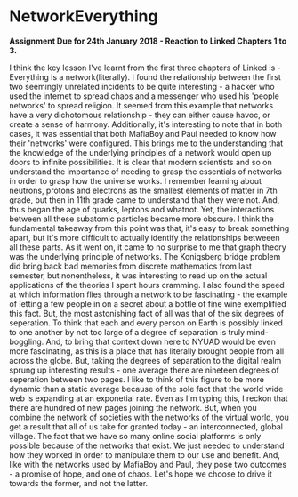 # NetworkEverything
 
<b> Assignment Due for 24th January 2018 - Reaction to Linked Chapters 1 to 3.</b>

I think the key lesson I've learnt from the first three chapters of Linked is - Everything is a network(literally). I found the relationship between the first two seemingly unrelated incidents to be quite interesting - a hacker who used the internet to spread chaos and a messenger who used his 'people networks' to spread religion. It seemed from this example that networks have a very dichotomous relationship - they can either cause havoc, or create a sense of harmony. Additionally, it's interesting to note that in both cases, it was essential that both MafiaBoy and Paul needed to know how their 'networks' were configured. This brings me to the understanding that the knowledge of the underlying principles of a network would open up doors to infinite possibilities.
It is clear that modern scientists and so on understand the importance of needing to grasp the essentials of networks in order to grasp how the universe works. I remember learning about neutrons, protons and electrons as the smallest elements of matter in 7th grade, but then in 11th grade came to understand that they were not. And, thus began the age of quarks, leptons and whatnot. Yet, the interactions between all these subatomic particles became more obscure. I think the fundamental takeaway from this point was that, it's easy to break something apart, but it's more difficult to actually identify the relationships betweeen all these parts.
As it went on, it came to no surprise to me that graph theory was the underlying principle of networks. The Konigsberg bridge problem did bring back bad memories from discrete mathematics from last semester, but nonentheless, it was interesting to read up on the actual applications of the theories I spent hours cramming.
I also found the speed at which information flies through a network to be fascinating - the example of letting a few people in on a secret about a bottle of fine wine exemplified this fact.
But, the most astonishing fact of all was that of the six degrees of seperation. To think that each and every person on Earth is possibly linked to one another by not too large of a degree of separation is truly mind-boggling. And, to bring that context down here to NYUAD would be even more fascinating, as this is a place that has literally brought people from all across the globe. But, taking the degrees of separation to the digital realm sprung up interesting results - one average there are nineteen degrees of seperation between two pages. I like to think of this figure to be more dynamic than a static average because of the sole fact that the world wide web is expanding at an exponetial rate. Even as I'm typing this, I reckon that there are hundred of new pages joining the network. But, when you combine the network of societies with the networks of the virtual world, you get a result that all of us take for granted today - an interconnected, global village. The fact that we have so many online social platforms is only possible because of the networks that exist. We just needed to understand how they worked in order to manipulate them to our use and benefit. And, like with the networks used by MafiaBoy and Paul, they pose two outcomes - a promise of hope, and one of chaos. Let's hope we choose to drive it towards the former, and not the latter.




